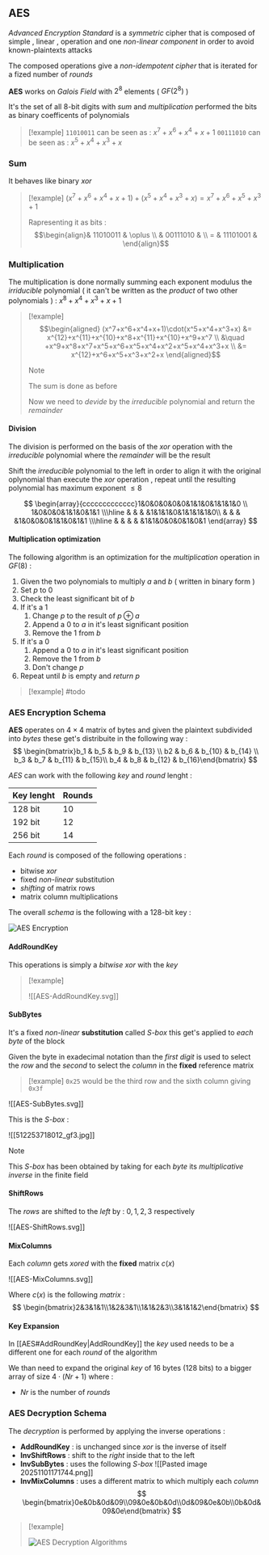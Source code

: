 ## AES 

*Advanced Encryption Standard* is a *symmetric* cipher that is composed of simple , linear , operation and one *non-linear component* in order to avoid known-plaintexts attacks

The composed operations give a *non-idempotent cipher* that is iterated for a fized number of *rounds*

**AES** works on *Galois Field* with $2^8$ elements ( $GF(2^8)$ ) 

It's the set of all $8$-bit digits with *sum* and *multiplication* performed the bits as binary coefficents of polynomials 

>[!example] 
>`11010011` can be seen as : $x^7+x^6+x^4 + x +1$ 
>`00111010` can be seen as : $x^5+x^4+x^3+x$ 
### Sum

It behaves like binary *xor*

>[!example] 
>$(x^7+x^6+x^4+x+1) + (x^5+x^4+x^3+x) =x^7 +x^6 +x^5+x^3+1$
>
>Rapresenting it as bits : 
>$$\begin{align}& 11010011 & \oplus \\ & 00111010 & \\ = & 11101001 & \end{align}$$
### Multiplication

The multiplication is done normally summing each exponent modulus the *irriducible* polynomial ( it can't be written as the *product* of two other polynomials ) : $x^8+x^4+x^3+x+1$ 

>[!example] 
>$$\begin{aligned}
(x^7+x^6+x^4+x+1)\cdot(x^5+x^4+x^3+x) 
&= x^{12}+x^{11}+x^{10}+x^8+x^{11}+x^{10}+x^9+x^7 \\
&\quad +x^9+x^8+x^7+x^5+x^6+x^5+x^4+x^2+x^5+x^4+x^3+x \\
&= x^{12}+x^6+x^5+x^3+x^2+x
\end{aligned}$$
>>[!note] 
>>The sum is done as before
>
>Now we need to *devide* by the *irreducible* polynomial and return the *remainder*
#### Division

The division is performed on the basis of the *xor* operation with the *irreducible* polynomial where the *remainder* will be the result

Shift the *irreducible* polynomial to the left in order to align it with the original oplynomial than execute the *xor* operation , repeat until the resulting polynomial has maximum exponent $\le 8$

$$
\begin{array}{ccccccccccccc}1&0&0&0&0&0&1&1&0&1&1&1&0 \\ 1&0&0&0&1&1&0&1&1 \\\hline & & & &1&1&1&0&1&1&1&1&0\\ & & & &1&0&0&0&1&1&0&1&1 \\\hline & & & & &1&1&0&0&0&1&0&1 \end{array}
$$
#### Multiplication optimization

The following algorithm is an optimization for the *multiplication* operation in $GF(8)$ : 

1. Given the two polynomials to multiply $a$ and $b$ ( written in binary form )
2. Set $p$ to $0$
3. Check the least significant bit of $b$ 
4. If it's a $1$ 
	1. Change $p$ to the result of $p \oplus a$ 
	2. Append a $0$ to $a$ in it's least significant position
	3. Remove the $1$ from $b$
5. If it's a $0$ 
	1. Append a $0$ to $a$ in it's least significant position
	2. Remove the $1$ from $b$
	3. Don't change $p$ 
6. Repeat until $b$ is empty and *return* $p$

>[!example] 
>#todo

### AES Encryption Schema

**AES** operates on $4\times 4$ matrix of bytes and given the plaintext subdivided into *bytes* these get's distribuite in the following way : 
$$
\begin{bmatrix}b_1 & b_5 & b_9 & b_{13} \\ b2 & b_6 & b_{10} & b_{14} \\ b_3 & b_7 & b_{11} & b_{15}\\ b_4 & b_8 & b_{12} & b_{16}\end{bmatrix}
$$

*AES* can work with the following *key* and *round* lenght : 

| Key lenght | Rounds |
| ---------- | ------ |
| 128 bit    | 10     |
| 192 bit    | 12     |
| 256 bit    | 14     |

Each *round* is composed of the following operations : 
+ bitwise *xor*
+ fixed *non-linear* substitution
+ *shifting* of matrix rows
+ matrix column multiplications

The overall *schema* is the following with a $128$-bit key :

![AES Encryption](https://binaryterms.com/wp-content/uploads/2020/05/AES-Encryption.jpg)
#### AddRoundKey

This operations is simply a *bitwise* *xor* with the *key*

>[!example] 
>
>![[AES-AddRoundKey.svg]]
#### SubBytes

It's a fixed *non-linear* **substitution** called *S-box* this get's applied to *each byte* of the block 

Given the byte in exadecimal notation than the *first digit* is used to select the *row* and the *second* to select the *column* in the **fixed** reference matrix

>[!example] 
>`0x25` would be the third row and the sixth column giving `0x3f`

![[AES-SubBytes.svg]]

This is the *S-box* :

![[512253718012_gf3.jpg]]

>[!note] 
>This *S-box* has been obtained by taking for each *byte* its *multiplicative inverse* in the finite field 
>

#### ShiftRows

The *rows* are shifted to the *left* by : $0,1,2,3$ respectively

![[AES-ShiftRows.svg]]

#### MixColumns

Each *column* gets *xored* with the **fixed** matrix $c(x)$

![[AES-MixColumns.svg]]

Where $c(x)$ is the following *matrix* : 
$$
\begin{bmatrix}2&3&1&1\\1&2&3&1\\1&1&2&3\\3&1&1&2\end{bmatrix}
$$

#### Key Expansion

In [[AES#AddRoundKey|AddRoundKey]] the *key* used needs to be a different one for each *round* of the algorithm 

We than need to expand the original *key* of $16$ bytes ($128$ bits) to a bigger array of size $4 \cdot (Nr + 1)$ where :
+ $Nr$ is the number of *rounds* 

### AES Decryption Schema

The *decryption* is performed by applying the inverse operations :
+ **AddRoundKey** : is unchanged since *xor* is the inverse of itself
+ **InvShiftRows** : shift to the *right* inside that to the left 
+ **InvSubBytes** : uses the following *S-box* 
![[Pasted image 20251101171744.png]]
+ **InvMixColumns** : uses a different matrix to which multiply each *column* 
$$
\begin{bmatrix}0e&0b&0d&09\\09&0e&0b&0d\\0d&09&0e&0b\\0b&0d&09&0e\end{bmatrix}
$$

>[!example] 
>
>![AES Decryption Algorithms](https://xilinx.github.io/Vitis_Libraries/security/2019.2/_images/original_decryption_flow.png)

